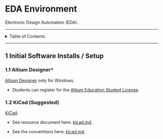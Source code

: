 # EDA Environment

Electronic Design Automation (EDA).

---

<details markdown="1">
  <summary>Table of Contents</summary>

- [1 Initial Software Installs / Setup](#1-initial-software-installs--setup)
    - [1.1 Altium Designer*](#11-altium-designer)
    - [1.2 KiCad (Suggested)](#12-kicad-suggested)

</details>

---

## 1 Initial Software Installs / Setup

### 1.1 Altium Designer*

[Altium Designer](https://www.altium.com/products/downloads) only for Windows.

- Students can register for
  the [Altium Education Student License](https://www.altium.com/education/student-licenses).

### 1.2 KiCad (Suggested)

[KiCad](https://www.kicad.org/).

- See resource document here: [kicad.md](../resources/kicad.md).

- See the conventions here: [kicad.md](../conventions/kicad.md).
